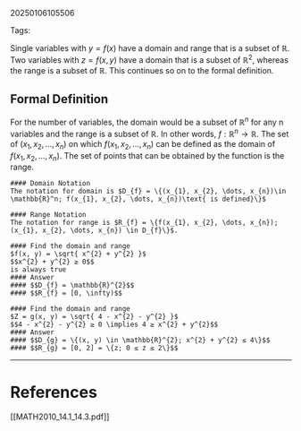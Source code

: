 20250106105506

Tags: 

Single variables with $y = f(x)$ have a domain and range that is a subset of $\mathbb{R}$. Two variables with $z = f(x, y)$ have a domain that is a subset of $\mathbb{R}^2$, whereas the range is a subset of $\mathbb{R}$. This continues so on to the formal definition. 

## Formal Definition
For the number of variables, the domain would be a subset of $\mathbb{R}^{n}$ for any n variables and the range is a subset of $\mathbb{R}$. In other words, $f: \mathbb{R}^{n} \rightarrow \mathbb{R}$. The set of $(x_{1}, x_{2}, \dots, x_{n})$ on which $f(x_{1}, x_{2}, \dots, x_{n})$ can be defined as the domain of $f(x_{1}, x_{2}, \dots, x_{n})$. The set of points that can be obtained by the function is the range. 
```ad-note
#### Domain Notation
The notation for domain is $D_{f} = \{(x_{1}, x_{2}, \dots, x_{n})\in \mathbb{R}^n; f(x_{1}, x_{2}, \dots, x_{n})\text{ is defined}\}$
```

```ad-note
#### Range Notation
The notation for range is $R_{f} = \{f(x_{1}, x_{2}, \dots, x_{n}); (x_{1}, x_{2}, \dots, x_{n}) \in D_{f}\}$. 
```

```ad-example
#### Find the domain and range
$f(x, y) = \sqrt{ x^{2} + y^{2} }$
$$x^{2} + y^{2} ≥ 0$$
is always true
#### Answer
#### $$D_{f} = \mathbb{R}^{2}$$
#### $$R_{f} = [0, \infty)$$
```

```ad-example
#### Find the domain and range
$Z = g(x, y) = \sqrt{ 4 - x^{2} - y^{2} }$
$$4 - x^{2} - y^{2} ≥ 0 \implies 4 ≥ x^{2} + y^{2}$$
#### Answer
#### $$D_{g} = \{(x, y) \in \mathbb{R}^{2}; x^{2} + y^{2} ≤ 4\}$$
#### $$R_{g} = [0, 2] = \{z; 0 ≤ z ≤ 2\}$$
```

___
# References
[[MATH2010_14.1_14.3.pdf]]
